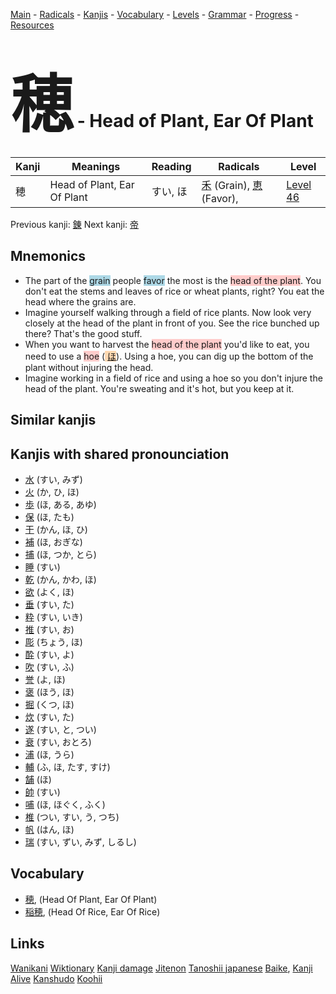 <style> bigfont {font-size: 100px}</style>
[Main](../README.md) -
[Radicals](../radicals.md) -
[Kanjis](../kanjis.md) -
[Vocabulary](../vocabulary.md) -
[Levels](../levels.md) -
[Grammar](../grammar.md) - 
[Progress](../progress.md) -
[Resources](../resources.md)
# <bigfont> 穂</bigfont> - Head of Plant, Ear Of Plant 

| Kanji | Meanings | Reading | Radicals | Level |
| --- | --- | --- | --- | --- |
| 穂 | Head of Plant, Ear Of Plant | すい, ほ | [禾](../radicals/禾.md) (Grain), [恵](../radicals/恵.md) (Favor),  | [Level 46](../levels/wk_level46.md) |

Previous kanji: [錬](錬.md) Next kanji: [帝](帝.md) 

## Mnemonics
 * The part of the <span style="background-color:#ADD8E6"> grain</span> people <span style="background-color:#ADD8E6"> favor</span> the most is the <span style="background-color:#ffcccb"> head of the plant</span>. You don't eat the stems and leaves of rice or wheat plants, right? You eat the head where the grains are.
* Imagine yourself walking through a field of rice plants. Now look very closely at the head of the plant in front of you. See the rice bunched up there? That's the good stuff.
* When you want to harvest the <span style="background-color:#ffcccb"> head of the plant</span> you'd like to eat, you need to use a <span style="background-color:#ffcccb"> hoe</span> (<span style="background-color:#fed8b1"> [ほ](https://jisho.org/search/ほ)</span>). Using a hoe, you can dig up the bottom of the plant without injuring the head.
* Imagine working in a field of rice and using a hoe so you don't injure the head of the plant. You're sweating and it's hot, but you keep at it.


## Similar kanjis
 


## Kanjis with shared pronounciation
 * [水](水.md) (すい, みず)
* [火](火.md) (か, ひ, ほ)
* [歩](歩.md) (ほ, ある, あゆ)
* [保](保.md) (ほ, たも)
* [干](干.md) (かん, ほ, ひ)
* [補](補.md) (ほ, おぎな)
* [捕](捕.md) (ほ, つか, とら)
* [睡](睡.md) (すい)
* [乾](乾.md) (かん, かわ, ほ)
* [欲](欲.md) (よく, ほ)
* [垂](垂.md) (すい, た)
* [粋](粋.md) (すい, いき)
* [推](推.md) (すい, お)
* [彫](彫.md) (ちょう, ほ)
* [酔](酔.md) (すい, よ)
* [吹](吹.md) (すい, ふ)
* [誉](誉.md) (よ, ほ)
* [褒](褒.md) (ほう, ほ)
* [掘](掘.md) (くつ, ほ)
* [炊](炊.md) (すい, た)
* [遂](遂.md) (すい, と, つい)
* [衰](衰.md) (すい, おとろ)
* [浦](浦.md) (ほ, うら)
* [輔](輔.md) (ふ, ほ, たす, すけ)
* [舗](舗.md) (ほ)
* [帥](帥.md) (すい)
* [哺](哺.md) (ほ, ほぐく, ふく)
* [椎](椎.md) (つい, すい, う, つち)
* [帆](帆.md) (はん, ほ)
* [瑞](瑞.md) (すい, ずい, みず, しるし)



## Vocabulary
 * [穂](../vocabulary/穂.md), (Head Of Plant, Ear Of Plant)
* [稲穂](../vocabulary/穂.md), (Head Of Rice, Ear Of Rice)




## Links 


[Wanikani](https://www.wanikani.com/kanji/穂)
[Wiktionary](https://en.wiktionary.org/wiki/穂)
[Kanji damage](http://www.kanjidamage.com/kanji/search?utf8=✓&q=穂)
[Jitenon](https://jitenon.com/kanji/穂)
[Tanoshii japanese](https://www.tanoshiijapanese.com/dictionary/kanji.cfm?k=穂)
[Baike](https://baike.baidu.com/item/穂),
[Kanji Alive](https://app.kanjialive.com/穂)
[Kanshudo](https://www.kanshudo.com/searchmn?q=穂)
[Koohii](https://kanji.koohii.com/study/kanji/穂)
